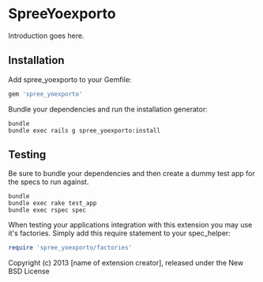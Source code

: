 SpreeYoexporto
==============

Introduction goes here.

Installation
------------

Add spree_yoexporto to your Gemfile:

```ruby
gem 'spree_yoexporto'
```

Bundle your dependencies and run the installation generator:

```shell
bundle
bundle exec rails g spree_yoexporto:install
```

Testing
-------

Be sure to bundle your dependencies and then create a dummy test app for the specs to run against.

```shell
bundle
bundle exec rake test_app
bundle exec rspec spec
```

When testing your applications integration with this extension you may use it's factories.
Simply add this require statement to your spec_helper:

```ruby
require 'spree_yoexporto/factories'
```

Copyright (c) 2013 [name of extension creator], released under the New BSD License
